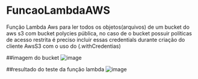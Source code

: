 # FuncaoLambdaAWS
Função Lambda Aws para ler todos os objetos(arquivos) de um bucket do aws s3 com bucket polycies pública, no caso de o bucket possuir políticas de acesso restrita é preciso incluir essas credentials durante criação do cliente AwsS3 com o uso do (.withCredentias)

##imagem do bucket
![image](https://github.com/And3rsoon/FuncaoLambdaAWS/assets/114175542/a14dd692-2c7e-4a1a-b0c6-75cd5c77266d)

##resultado do teste da função lambda
![image](https://github.com/And3rsoon/FuncaoLambdaAWS/assets/114175542/aca85dc7-d2ac-46f0-a93b-06a58acaaf35)
